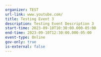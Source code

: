 ```yaml
---
organizer: TEST
url-link: www.youtube.com/
title: Testing Event 3
description: Testing Event Description 3
start-time: 2023-09-10T10:30:00.000-05:00
end-time: 2023-09-10T12:30:00.000-05:00
event-type: Online
gov-only: true
is-external: false
---
```

